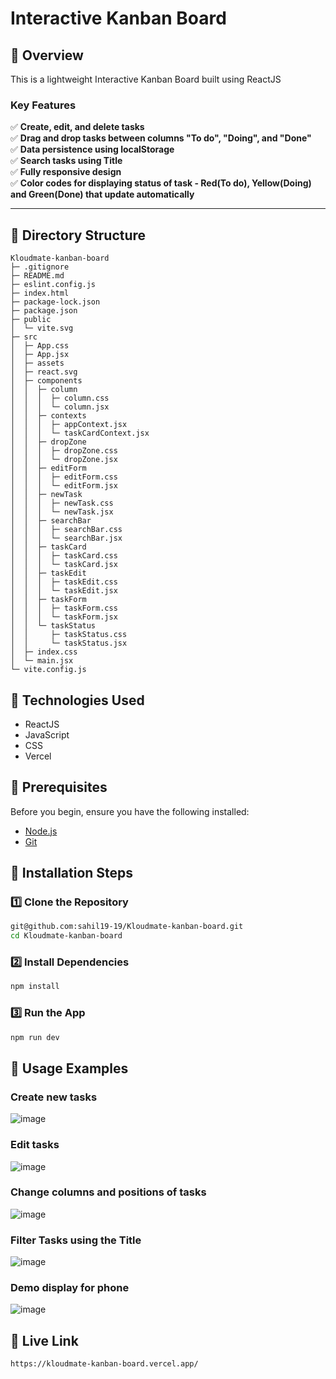 #  Interactive Kanban Board

## 🚀 Overview
This is a lightweight Interactive Kanban Board built using ReactJS

### **Key Features**
✅ **Create, edit, and delete tasks**  
✅ **Drag and drop tasks between columns "To do", "Doing", and "Done"**  
✅ **Data persistence using localStorage**  
✅ **Search tasks using Title**  
✅ **Fully responsive design**  
✅ **Color codes for displaying status of task - Red(To do), Yellow(Doing) and Green(Done) that update automatically**  


---

## 🔎 Directory Structure

```
Kloudmate-kanban-board 
├─ .gitignore
├─ README.md
├─ eslint.config.js
├─ index.html
├─ package-lock.json
├─ package.json
├─ public
│  └─ vite.svg
├─ src
│  ├─ App.css
│  ├─ App.jsx
│  ├─ assets
│  ├─ react.svg
│  ├─ components
│  │  ├─ column
│  │  │  ├─ column.css
│  │  │  └─ column.jsx
│  │  ├─ contexts
│  │  │  ├─ appContext.jsx
│  │  │  └─ taskCardContext.jsx
│  │  ├─ dropZone
│  │  │  ├─ dropZone.css
│  │  │  └─ dropZone.jsx
│  │  ├─ editForm
│  │  │  ├─ editForm.css
│  │  │  └─ editForm.jsx
│  │  ├─ newTask
│  │  │  ├─ newTask.css
│  │  │  └─ newTask.jsx
│  │  ├─ searchBar
│  │  │  ├─ searchBar.css
│  │  │  └─ searchBar.jsx
│  │  ├─ taskCard
│  │  │  ├─ taskCard.css
│  │  │  └─ taskCard.jsx
│  │  ├─ taskEdit
│  │  │  ├─ taskEdit.css
│  │  │  └─ taskEdit.jsx
│  │  ├─ taskForm
│  │  │  ├─ taskForm.css
│  │  │  └─ taskForm.jsx
│  │  └─ taskStatus
│  │     ├─ taskStatus.css
│  │     └─ taskStatus.jsx
│  ├─ index.css
│  └─ main.jsx
└─ vite.config.js
```

## 📌 Technologies Used

-  ReactJS
-  JavaScript
-  CSS
-  Vercel

## 📌 Prerequisites

Before you begin, ensure you have the following installed:

-  [Node.js](https://nodejs.org/) 
-  [Git](https://git-scm.com/downloads)

## 📌 **Installation Steps**

### **1️⃣ Clone the Repository**

```bash
git@github.com:sahil19-19/Kloudmate-kanban-board.git
cd Kloudmate-kanban-board
```

### **2️⃣ Install Dependencies**

```bash
npm install
```

### **3️⃣ Run the App**

```bash
npm run dev
```


## 📌 **Usage Examples**

### **Create new tasks**
![image](https://github.com/user-attachments/assets/501b1ca2-be59-4f0c-8d48-20960327a843)

### **Edit tasks**
![image](https://github.com/user-attachments/assets/477bdd8d-87f8-4f61-9ecf-08ce82540fe0)

### **Change columns and positions of tasks**
![image](https://github.com/user-attachments/assets/ee60c942-6b82-4c06-97eb-5c06ab59a105)

### **Filter Tasks using the Title**
![image](https://github.com/user-attachments/assets/97e0db15-8a2c-4389-86bd-e67513fab651)

### **Demo display for phone**
![image](https://github.com/user-attachments/assets/52b3be6c-a54f-4c8e-9599-c546e682aafe)


## 📌 **Live Link**

```
https://kloudmate-kanban-board.vercel.app/
```

